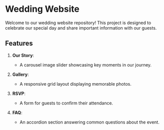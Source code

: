 # Wedding Website

Welcome to our wedding website repository! This project is designed to celebrate our special day and share important information with our guests.

## Features

1. **Our Story**:

   - A carousel image slider showcasing key moments in our journey.

2. **Gallery**:

   - A responsive grid layout displaying memorable photos.

3. **RSVP**:

   - A form for guests to confirm their attendance.

4. **FAQ**:
   - An accordion section answering common questions about the event.
